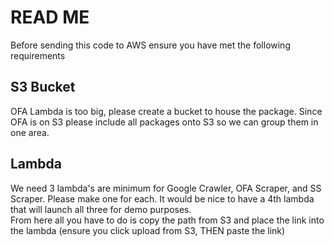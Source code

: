 # READ ME
Before sending this code to AWS ensure you have met the following requirements
## S3 Bucket
OFA Lambda is too big, please create a bucket to house the package. Since OFA is on S3 please include all packages onto S3 so we can group them in one area.
## Lambda
We need 3 lambda's are minimum for Google Crawler, OFA Scraper, and SS Scraper. Please make one for each. It would be nice to have a 4th lambda that will launch all three for demo purposes.   
From here all you have to do is copy the path from S3 and place the link into the lambda (ensure you click upload from S3, THEN paste the link)
